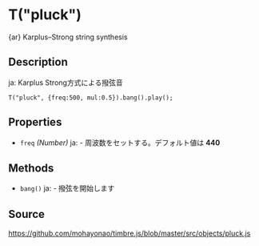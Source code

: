 T("pluck")
==========
{ar} Karplus–Strong string synthesis

## Description ##
ja: Karplus Strong方式による撥弦音

```timbre
T("pluck", {freq:500, mul:0.5}).bang().play();
```

## Properties ##
- `freq` _(Number)_
ja:  - 周波数をセットする。デフォルト値は **440**

## Methods ##
- `bang()`
ja:  - 撥弦を開始します
  
## Source ##
https://github.com/mohayonao/timbre.js/blob/master/src/objects/pluck.js
